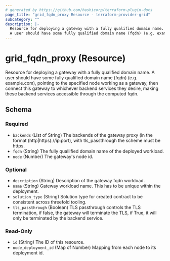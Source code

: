 ```yaml
---
# generated by https://github.com/hashicorp/terraform-plugin-docs
page_title: "grid_fqdn_proxy Resource - terraform-provider-grid"
subcategory: ""
description: |-
  Resource for deploying a gateway with a fully qualified domain name.
  A user should have some fully qualified domain name (fqdn) (e.g. example.com), pointing to the specified node working as a gateway, then connect this gateway to whichever backend services they desire, making these backend services accessible through the computed fqdn.
---
```


# grid_fqdn_proxy (Resource)

Resource for deploying a gateway with a fully qualified domain name.
A user should have some fully qualified domain name (fqdn) (e.g. example.com), pointing to the specified node working as a gateway, then connect this gateway to whichever backend services they desire, making these backend services accessible through the computed fqdn.



<!-- schema generated by tfplugindocs -->
## Schema

### Required

- `backends` (List of String) The backends of the gateway proxy (in the format (http|https)://ip:port), with tls_passthrough the scheme must be https.
- `fqdn` (String) The fully quallified domain name of the deployed workload.
- `node` (Number) The gateway's node id.

### Optional

- `description` (String) Description of the gateway fqdn workload.
- `name` (String) Gateway workload name.  This has to be unique within the deployment.
- `solution_type` (String) Solution type for created contract to be consistent across threefold tooling.
- `tls_passthrough` (Boolean) TLS passthrough controls the TLS termination, if false, the gateway will terminate the TLS, if True, it will only be terminated by the backend service.

### Read-Only

- `id` (String) The ID of this resource.
- `node_deployment_id` (Map of Number) Mapping from each node to its deployment id.


